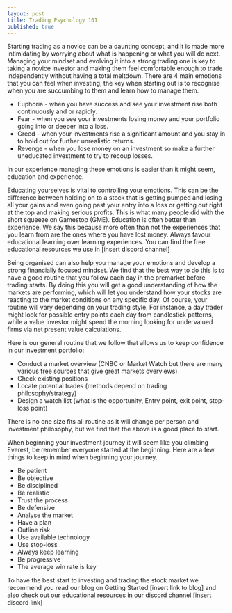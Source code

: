 ```yaml
---
layout: post
title: Trading Psychology 101
published: true
---
```


Starting trading as a novice can be a daunting concept, and it is made more intimidating by worrying about what is happening or what you will do next. Managing your mindset and evolving it into a strong trading one is key to taking a novice investor and making them feel comfortable enough to trade independently without having a total meltdown. There are 4 main emotions that you can feel when investing, the key when starting out is to recognise when you are succumbing to them and learn how to manage them. 

* Euphoria - when you have success and see your investment rise both continuously and or rapidly.
* Fear - when you see your investments losing money and your portfolio going into or deeper into a loss.
* Greed - when your investments rise a significant amount and you stay in to hold out for further unrealistic returns.
* Revenge - when you lose money on an investment so make a further uneducated investment to try to recoup losses.

In our experience managing these emotions is easier than it might seem, education and experience. 

Educating yourselves is vital to controlling your emotions. This can be the difference between holding on to a stock that is getting pumped and losing all your gains and even going past your entry into a loss or getting out right at the top and making serious profits. This is what many people did with the short squeeze on Gamestop (GME). Education is often better than experience. We say this because more often than not the experiences that you learn from are the ones where you have lost money. Always favour educational learning over learning experiences. You can find the free educational resources we use in [insert discord channel]

Being organised can also help you manage your emotions and develop a strong financially focused mindset. We find that the best way to do this is to have a good routine that you follow each day in the premarket before trading starts. By doing this you will get a good understanding of how the markets are performing, which will let you understand how your stocks are reacting to the market conditions on any specific day. Of course, your routine will vary depending on your trading style. For instance, a day trader might look for possible entry points each day from candlestick patterns, while a value investor might spend the morning looking for undervalued firms via net present value calculations. 

Here is our general routine that we follow that allows us to keep confidence in our investment portfolio:
* Conduct a market overview (CNBC or Market Watch but there are many various free sources that give great markets overviews)
* Check existing positions
* Locate potential trades (methods depend on trading philosophy/strategy)
* Design a watch list (what is the opportunity, Entry point, exit point, stop-loss point)

There is no one size fits all routine as it will change per person and investment philosophy, but we find that the above is a good place to start.

When beginning your investment journey it will seem like you climbing Everest, be remember everyone started at the beginning. Here are a few things to keep in mind when beginning your journey.

* Be patient
* Be objective
* Be disciplined
* Be realistic 
* Trust the process
* Be defensive 
* Analyse the market
* Have a plan 
* Outline risk
* Use available technology
* Use stop-loss
* Always keep learning
* Be progressive 
* The average win rate is key



To have the best start to investing and trading the stock market we recommend you read our blog on Getting Started [insert link to blog] and also check out our educational resources in our discord channel [insert discord link]
